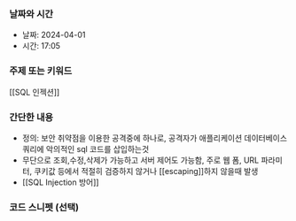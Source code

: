 ### 날짜와 시간

- 날짜: 2024-04-01
- 시간: 17:05

### 주제 또는 키워드
[[SQL 인젝션]]


### 간단한 내용
- 정의: 보안 취약점을 이용한 공격중에 하나로, 공격자가 애플리케이션 데이터베이스 쿼리에 악의적인 sql 코드를 삽입하는것
- 무단으로 조회,수정,삭제가 가능하고 서버 제어도 가능함, 주로 웹 폼, URL 파라미터, 쿠키값 등에서 적절히 검증하지 않거나 [[escaping]]하지 않을때 발생
- [[SQL Injection 방어]]

### 코드 스니펫 (선택)

```typescript
```
